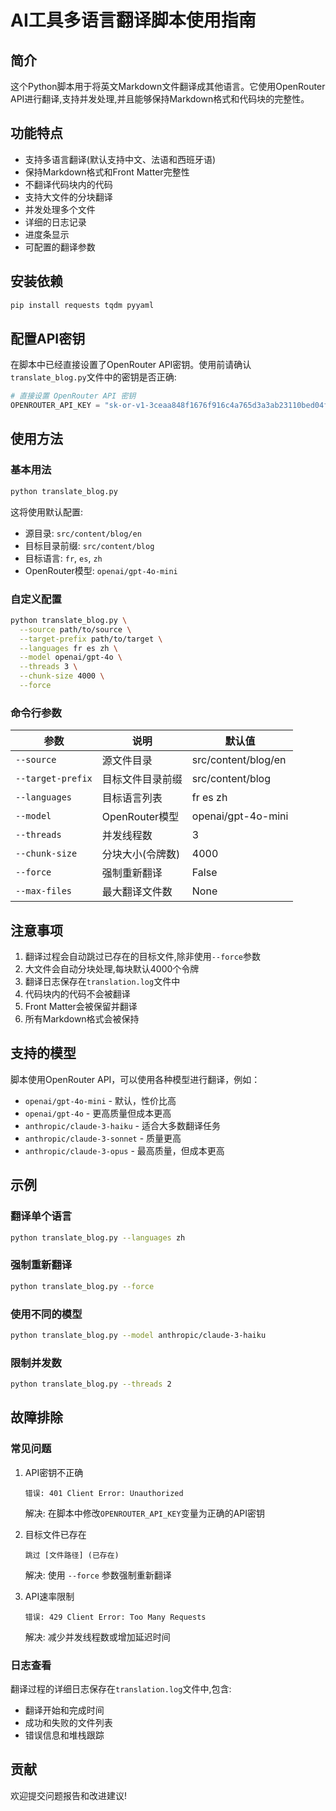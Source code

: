 # AI工具多语言翻译脚本使用指南

## 简介

这个Python脚本用于将英文Markdown文件翻译成其他语言。它使用OpenRouter API进行翻译,支持并发处理,并且能够保持Markdown格式和代码块的完整性。

## 功能特点

- 支持多语言翻译(默认支持中文、法语和西班牙语)
- 保持Markdown格式和Front Matter完整性
- 不翻译代码块内的代码
- 支持大文件的分块翻译
- 并发处理多个文件
- 详细的日志记录
- 进度条显示
- 可配置的翻译参数

## 安装依赖

```bash
pip install requests tqdm pyyaml
```

## 配置API密钥

在脚本中已经直接设置了OpenRouter API密钥。使用前请确认`translate_blog.py`文件中的密钥是否正确:

```python
# 直接设置 OpenRouter API 密钥
OPENROUTER_API_KEY = "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"
```

## 使用方法

### 基本用法

```bash
python translate_blog.py
```

这将使用默认配置:
- 源目录: `src/content/blog/en`
- 目标目录前缀: `src/content/blog`
- 目标语言: `fr`, `es`, `zh`
- OpenRouter模型: `openai/gpt-4o-mini`

### 自定义配置

```bash
python translate_blog.py \
  --source path/to/source \
  --target-prefix path/to/target \
  --languages fr es zh \
  --model openai/gpt-4o \
  --threads 3 \
  --chunk-size 4000 \
  --force
```

### 命令行参数

| 参数 | 说明 | 默认值 |
|------|------|--------|
| `--source` | 源文件目录 | src/content/blog/en |
| `--target-prefix` | 目标文件目录前缀 | src/content/blog |
| `--languages` | 目标语言列表 | fr es zh |
| `--model` | OpenRouter模型 | openai/gpt-4o-mini |
| `--threads` | 并发线程数 | 3 |
| `--chunk-size` | 分块大小(令牌数) | 4000 |
| `--force` | 强制重新翻译 | False |
| `--max-files` | 最大翻译文件数 | None |

## 注意事项

1. 翻译过程会自动跳过已存在的目标文件,除非使用`--force`参数
2. 大文件会自动分块处理,每块默认4000个令牌
3. 翻译日志保存在`translation.log`文件中
4. 代码块内的代码不会被翻译
5. Front Matter会被保留并翻译
6. 所有Markdown格式会被保持

## 支持的模型

脚本使用OpenRouter API，可以使用各种模型进行翻译，例如：

- `openai/gpt-4o-mini` - 默认，性价比高
- `openai/gpt-4o` - 更高质量但成本更高
- `anthropic/claude-3-haiku` - 适合大多数翻译任务
- `anthropic/claude-3-sonnet` - 质量更高
- `anthropic/claude-3-opus` - 最高质量，但成本更高

## 示例

### 翻译单个语言

```bash
python translate_blog.py --languages zh
```

### 强制重新翻译

```bash
python translate_blog.py --force
```

### 使用不同的模型

```bash
python translate_blog.py --model anthropic/claude-3-haiku
```

### 限制并发数

```bash
python translate_blog.py --threads 2
```

## 故障排除

### 常见问题

1. API密钥不正确
   ```
   错误: 401 Client Error: Unauthorized
   ```
   解决: 在脚本中修改`OPENROUTER_API_KEY`变量为正确的API密钥

2. 目标文件已存在
   ```
   跳过 [文件路径] (已存在)
   ```
   解决: 使用 `--force` 参数强制重新翻译

3. API速率限制
   ```
   错误: 429 Client Error: Too Many Requests
   ```
   解决: 减少并发线程数或增加延迟时间

### 日志查看

翻译过程的详细日志保存在`translation.log`文件中,包含:
- 翻译开始和完成时间
- 成功和失败的文件列表
- 错误信息和堆栈跟踪

## 贡献

欢迎提交问题报告和改进建议! 
